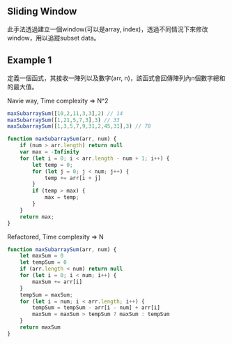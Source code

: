 ## Sliding Window


此手法透過建立一個window(可以是array, index)，透過不同情況下來修改window，用以追蹤subset data。

## Example 1 

定義一個函式，其接收一陣列以及數字(arr, n)，該函式會回傳陣列內n個數字總和的最大值。

Navie way, Time complexity =>  N^2


```js
maxSubarraySum([10,2,11,3,3],2) // 14
maxSubarraySum([1,21,5,7,3],3) // 33
maxSubarraySum([1,3,5,7,9,31,2,45,31],3) // 78
```

``` js
function maxSubarraySum(arr, num) {
    if (num > arr.length) return null
    var max = -Infinity
    for (let i = 0; i < arr.length - num + 1; i++) {
        let temp = 0;
        for (let j = 0; j < num; j++) {
            temp += arr[i + j]
        }
        if (temp > max) {
            max = temp;
        }
    }
    return max;
}
```

Refactored, Time complexity => N

``` js
function maxSubarraySum(arr, num) {
    let maxSum = 0
    let tempSum = 0
    if (arr.length < num) return null
    for (let i = 0; i < num; i++) {
        maxSum += arr[i]
    }
    tempSum = maxSum;
    for (let i = num; i < arr.length; i++) {
        tempSum = tempSum - arr[i - num] + arr[i]
        maxSum = maxSum > tempSum ? maxSum : tempSum
    }
    return maxSum
}
```
